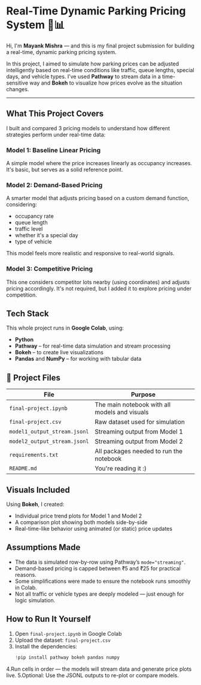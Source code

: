 # Real-Time Dynamic Parking Pricing System 🚗📊

Hi, I'm **Mayank Mishra** — and this is my final project submission for building a real-time, dynamic parking pricing system. 

In this project, I aimed to simulate how parking prices can be adjusted intelligently based on real-time conditions like traffic, queue lengths, special days, and vehicle types. I’ve used **Pathway** to stream data in a time-sensitive way and **Bokeh** to visualize how prices evolve as the situation changes.

---

## What This Project Covers

I built and compared 3 pricing models to understand how different strategies perform under real-time data:

###  Model 1: Baseline Linear Pricing
A simple model where the price increases linearly as occupancy increases. It's basic, but serves as a solid reference point.

###  Model 2: Demand-Based Pricing
A smarter model that adjusts pricing based on a custom demand function, considering:
- occupancy rate
- queue length
- traffic level
- whether it's a special day
- type of vehicle

This model feels more realistic and responsive to real-world signals.

###  Model 3: Competitive Pricing 
This one considers competitor lots nearby (using coordinates) and adjusts pricing accordingly. It's not required, but I added it to explore pricing under competition.

##  Tech Stack

This whole project runs in **Google Colab**, using:

- **Python**
- **Pathway** – for real-time data simulation and stream processing
- **Bokeh** – to create live visualizations
- **Pandas** and **NumPy** – for working with tabular data

## 📂 Project Files

| File | Purpose |
|------|---------|
| `final-project.ipynb` | The main notebook with all models and visuals |
| `final-project.csv` | Raw dataset used for simulation |
| `model1_output_stream.jsonl` | Streaming output from Model 1 |
| `model2_output_stream.jsonl` | Streaming output from Model 2 |
| `requirements.txt` | All packages needed to run the notebook |
| `README.md` | You're reading it :) |

##  Visuals Included

Using **Bokeh**, I created:
- Individual price trend plots for Model 1 and Model 2
- A comparison plot showing both models side-by-side
- Real-time-like behavior using animated (or static) price updates

##  Assumptions Made

- The data is simulated row-by-row using Pathway’s `mode="streaming"`.
- Demand-based pricing is capped between ₹5 and ₹25 for practical reasons.
- Some simplifications were made to ensure the notebook runs smoothly in Colab.
- Not all traffic or vehicle types are deeply modeled — just enough for logic simulation.

##  How to Run It Yourself

1. Open `final-project.ipynb` in Google Colab
2. Upload the dataset: `final-project.csv`
3. Install the dependencies:
   ```python
   !pip install pathway bokeh pandas numpy
4.Run cells in order — the models will stream data and generate price plots live.
5.Optional: Use the JSONL outputs to re-plot or compare models.
